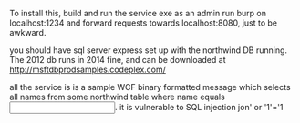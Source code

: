 To install this, build and run the service exe as an admin
run burp on localhost:1234 and forward requests towards localhost:8080, just to be awkward.

you should have sql server express set up with the northwind DB running. The 2012 db runs in 2014 fine, and can be downloaded at http://msftdbprodsamples.codeplex.com/ 

all the service is is a sample WCF binary formatted message which selects all names from some northwind table where name equals <input>. it is vulnerable to SQL injection jon' or '1'='1